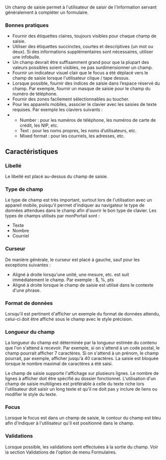 Un champ de saisie permet à l'utilisateur de saisir de l'information servant généralement à compléter un formulaire.

### Bonnes pratiques
<ul>
    <li>Fournir des étiquettes claires, toujours visibles pour chaque champ de saisie.</li>
    <li>Utiliser des étiquettes succinctes, courtes et descriptives (un mot ou deux). Si des informations supplémentaires sont nécessaires, utiliser une infobulle.</li>
    <li>Un champ devrait être suffisamment grand pour que la plupart des valeurs possibles soient visibles, ne pas surdimensionner un champ.</li>
    <li>Fournir un indicateur visuel clair que le focus a été déplacé vers le champ de saisie lorsque l'utilisateur clique / tape dessus.</li>
    <li>Lorsque possible, fournir des indices de saisie dans l’espace réservé du champ. Par exemple, fournir un masque de saisie pour le champ du numéro de téléphone.</li>
    <li>Fournir des zones facilement sélectionnables au toucher.</li>
    <li>Pour les appareils mobiles, associer le clavier avec les saisies de texte requises. Par exemple les claviers suivants :</li>
    <li>
        <ul>
            <li>Number : pour les numéros de téléphone, les numéros de carte de crédit, les NIP, etc.</li>
                <li>Text : pour les noms propres, les noms d’utilisateurs, etc.</li>
            <li>Mixed format : pour les courriels, les adresses, etc.</li>
        </ul>
    </li>
</ul>

## Caractéristiques
### Libellé
Le libellé est placé au-dessus du champ de saisie.

### Type de champ
Le type de champ est très important, surtout lors de l'utilisation avec un appareil mobile, puisqu'il permet d'indiquer au navigateur le type de données attendues dans le champ afin d'ouvrir le bon type de clavier. Les types de champs utilisés par monPortail sont :
* Texte
* Nombre
* Courriel

### Curseur
De manière générale, le curseur est placé à gauche, sauf pour les exceptions suivantes :
* Aligné à droite lorsqu'une unité, une mesure, etc. est suit immédiatement le champ. Par exemple : $, %, pts
* Aligné à droite lorsque le champ de saisie est utilisé dans le contexte d'une phrase.

### Format de données
Lorsqu'il est pertinent d'afficher un exemple du format de données attendu, celui-ci doit être affiché sous le champ avec le style précision.

### Longueur du champ
La longueur du champ est déterminée par la longueur estimée du contenu que l'on s'attend à recevoir. Par exemple, si on s'attend à un code postal, le champ pourrait afficher 7 caractères. Si on s'attend à un prénom, le champ pourrait, par exemple, afficher jusqu'à 40 caractères. La saisie est bloquée lorsque le nombre maximal de caractères a été saisi.

Le champ de saisie supporte l'affichage sur plusieurs lignes. Le nombre de lignes à afficher doit être spécifié au dossier fonctionnel. L'utilisation d'un champ de saisie multilignes est préférable à celle du texte riche lors l'utilisateur doit saisir un long texte et qu'il ne doit pas y inclure de liens ou modifier le style du texte.

### Focus
Lorsque le focus est dans un champ de saisie, le contour du champ est bleu afin d'indiquer à l'utilisateur qu'il est positionné dans le champ.

### Validations
Lorsque possible, les validations sont effectuées à la sortie du champ. Voir la section Validations de l'option de menu Formulaires.
